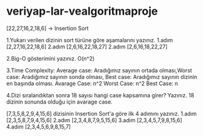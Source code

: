 # veriyap-lar-vealgoritmaproje


[22,27,16,2,18,6] -> Insertion Sort

1.Yukarı verilen dizinin sort türüne göre aşamalarını yazınız.
1.adım [2,27,16,22,18,6]
2.adım [2,6,16,22,18,27]
2.adım [2,6,16,18,22,27]


2.Big-O gösterimini yazınız.
O(n^2)


3.Time Complexity: Average case: Aradığımız sayının ortada olması,Worst case: Aradığımız sayının sonda olması, Best case: Aradığımız sayının dizinin en başında olması.
Avarage Case: n^2
Worst Case: n^2
Best Case: n


4.Dizi sıralandıktan sonra 18 sayısı hangi case kapsamına girer? Yazınız.
18 dizinin sonunda olduğu için avarage case.


[7,3,5,8,2,9,4,15,6] dizisinin Insertion Sort'a göre ilk 4 adımını yazınız.
1.adım [2,3,5,8,7,9,4,15,6]
2.adım [2,3,4,8,7,9,5,15,6]
3.adım [2,3,4,5,7,9,8,15,6]
4.adım [2,3,4,5,6,9,8,15,7]
